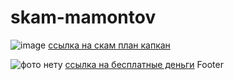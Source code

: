 # skam-mamontov
![image](https://github.com/user-attachments/assets/a5b178ff-29d9-488c-b394-c91819bbf160)
[ссылка на скам план капкан](https://flip-chart.ru/app/board?spaceId=01JM025S7YNX95CK5E7PGNTPPG&teamId=01JM025S8EC0GHDHM25MTC13CJ&flipId=01JM0275ESHGD4G87ZSQX4EQ3C)


![фото нету](https://yandex.ru/images/search?text=ссылка+на+гит+фото+git&pos=3&rpt=simage&img_url=https%3A%2F%2Fi2.wp.com%2Fmiro.medium.com%2F1*4Gx2UflcVZuGk1VqHdEqIQ.jpeg&from=tabbar&lr=10740)
[ссылка на бесплатные деньги](https://yandex.ru/images/search?text=бесплатные+деньги&img_url=https%3A%2F%2Fsun9-31.userapi.com%2Fimpg%2Fq5ekzHCAHvoKWaYm04Nr7wvKg2IJlcW8M7QeJA%2FtRFnLWhQYSw.jpg%3Fsize%3D1013x719%26quality%3D95%26sign%3D4609189305ab7154f5aef0793fd344ec%26c_uniq_tag%3D0vnZzdmALl_P3ns477P3DUv6U1-uWXwwFkZT7-DkTos%26type%3Dalbum&pos=0&rpt=simage&serp_list_type=images&stype=image&lr=10740&parent-reqid=1739465447615133-6018549628370932077-balancer-l7leveler-kubr-yp-sas-113-BAL&source=serp)
Footer
